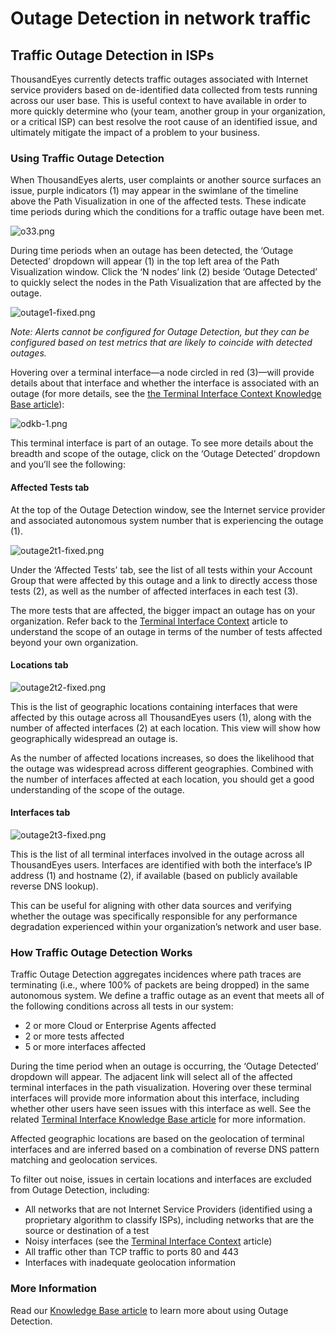 # Outage Detection in network traffic

## Traffic Outage Detection in ISPs

ThousandEyes currently detects traffic outages associated with Internet service providers based on de-identified data collected from tests running across our user base. This is useful context to have available in order to more quickly determine who \(your team, another group in your organization, or a critical ISP\) can best resolve the root cause of an identified issue, and ultimately mitigate the impact of a problem to your business.

### Using Traffic Outage Detection

When ThousandEyes alerts, user complaints or another source surfaces an issue, purple indicators \(1\) may appear in the swimlane of the timeline above the Path Visualization in one of the affected tests. These indicate time periods during which the conditions for a traffic outage have been met.

![o33.png](https://lh4.googleusercontent.com/PAAg-XmQN_q0CSdr0biQOYhsEn4gVkBrZuGbx5cdvn2Am23UZLtIymknsJJ-w9Qoxh8-zXXssXUtL4G6wvYerFtJDffBRvQdHi4eXau0Er3xvm5uJOJHEKvmJJAxs0L9XLtEw6QK)

During time periods when an outage has been detected, the ‘Outage Detected’ dropdown will appear \(1\) in the top left area of the Path Visualization window. Click the ‘N nodes’ link \(2\) beside ‘Outage Detected’ to quickly select the nodes in the Path Visualization that are affected by the outage.

![outage1-fixed.png](https://lh5.googleusercontent.com/A1xEr1Sg1Fchpoq105NYL-nWSSv6omo2WpBXeM5_VZ9oRVll7wb1xfcSmCj6jFZl4p7_K66vjvQQst9M42ZCp3YwUil50lYPknNnKwUyMGk0NhYaPQaEOkPbzaAG8ztYJ1sYjPGw)

_Note: Alerts cannot be configured for Outage Detection, but they can be configured based on test metrics that are likely to coincide with detected outages._

Hovering over a terminal interface—a node circled in red \(3\)—will provide details about that interface and whether the interface is associated with an outage \(for more details, see the [the Terminal Interface Context Knowledge Base article](https://success.thousandeyes.com/ViewArticle?articleIdParam=kA0E0000000CmsiKAC)\):

![odkb-1.png](https://lh4.googleusercontent.com/4j2Wcu90w-9eUj_EG2CTk0v8SW_MgfPvlQ33M8OetS3xQKmHtMJarsf9NR-StByJdvwBUT_ALaaidY5wQgB9vAlMa7SQd6TZ-MtIvKmTZdjwyigRCzsN2TkPsbtkkw4N7FsA3T8T)

This terminal interface is part of an outage. To see more details about the breadth and scope of the outage, click on the ‘Outage Detected’ dropdown and you’ll see the following:

#### Affected Tests tab

At the top of the Outage Detection window, see the Internet service provider and associated autonomous system number that is experiencing the outage \(1\).

![outage2t1-fixed.png](https://lh3.googleusercontent.com/HGQLItyjx6_qgGmDM1RWDKH_oBGOFJYmQpewuYp63T2l-iLXtiEWQxAcrEnUbyQgXQ12EyzwHeUbbwjWufLZH3sPD5Nr5YVFLkFxc9lZk7nAgzt6IERG_dUOZ52Hz6qp7CirlRQ-)

Under the ‘Affected Tests’ tab, see the list of all tests within your Account Group that were affected by this outage and a link to directly access those tests \(2\), as well as the number of affected interfaces in each test \(3\).

The more tests that are affected, the bigger impact an outage has on your organization. Refer back to the [Terminal Interface Context](https://success.thousandeyes.com/ViewArticle?articleIdParam=kA0E0000000CmsiKAC) article to understand the scope of an outage in terms of the number of tests affected beyond your own organization.

#### Locations tab

![outage2t2-fixed.png](https://lh4.googleusercontent.com/0rTuStQD-_pf33YkYnDIIBAKG2vyJVKtFhSM9PZNg8lkWSA2HYmrU83ie02Q3Kyxf0yeFXnS-ZWdUXBYJ_Hpagb8G4Q5G8cmHvBdo_vGmWf7FmRJarZuqXUwYLrxLq8HbHiI4-X8)

This is the list of geographic locations containing interfaces that were affected by this outage across all ThousandEyes users \(1\), along with the number of affected interfaces \(2\) at each location. This view will show how geographically widespread an outage is.

As the number of affected locations increases, so does the likelihood that the outage was widespread across different geographies. Combined with the number of interfaces affected at each location, you should get a good understanding of the scope of the outage.

#### Interfaces tab

![outage2t3-fixed.png](https://lh4.googleusercontent.com/GV0oL9oXSpjmTubCOwzlMTBF-X3e8sSh33E-dLQISA2MBqAKMlImsHIg-ELa5adRnYIbanC4aZHqPN89f1NOUqu5Vn7LEPFscAKKz9DUDDMCrGP3hRyVy2O8fpagFG9xmDjDuOQh)

This is the list of all terminal interfaces involved in the outage across all ThousandEyes users. Interfaces are identified with both the interface’s IP address \(1\) and hostname \(2\), if available \(based on publicly available reverse DNS lookup\).

This can be useful for aligning with other data sources and verifying whether the outage was specifically responsible for any performance degradation experienced within your organization’s network and user base.

### How Traffic Outage Detection Works

Traffic Outage Detection aggregates incidences where path traces are terminating \(i.e., where 100% of packets are being dropped\) in the same autonomous system. We define a traffic outage as an event that meets all of the following conditions across all tests in our system:

* 2 or more Cloud or Enterprise Agents affected
* 2 or more tests affected
* 5 or more interfaces affected

During the time period when an outage is occurring, the ‘Outage Detected’ dropdown will appear. The adjacent link will select all of the affected terminal interfaces in the path visualization. Hovering over these terminal interfaces will provide more information about this interface, including whether other users have seen issues with this interface as well. See the related [Terminal Interface Knowledge Base article](https://success.thousandeyes.com/ViewArticle?articleIdParam=kA0E0000000CmsiKAC) for more information.

Affected geographic locations are based on the geolocation of terminal interfaces and are inferred based on a combination of reverse DNS pattern matching and geolocation services.

To filter out noise, issues in certain locations and interfaces are excluded from Outage Detection, including:

* All networks that are not Internet Service Providers \(identified using a proprietary algorithm to classify ISPs\), including networks that are the source or destination of a test
* Noisy interfaces \(see the [Terminal Interface Context](https://success.thousandeyes.com/ViewArticle?articleIdParam=kA0E0000000CmsiKAC) article\)
* All traffic other than TCP traffic to ports 80 and 443
* Interfaces with inadequate geolocation information

### More Information

Read our [Knowledge Base article](https://success.thousandeyes.com/ViewArticle?articleIdParam=kA0E0000000CmskKAC) to learn more about using Outage Detection.

